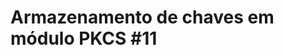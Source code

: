 ﻿# Armazenamento de chaves em módulo PKCS #11

<!-- link to version in English -->
<div data-alt-locales="en-us"></div>
